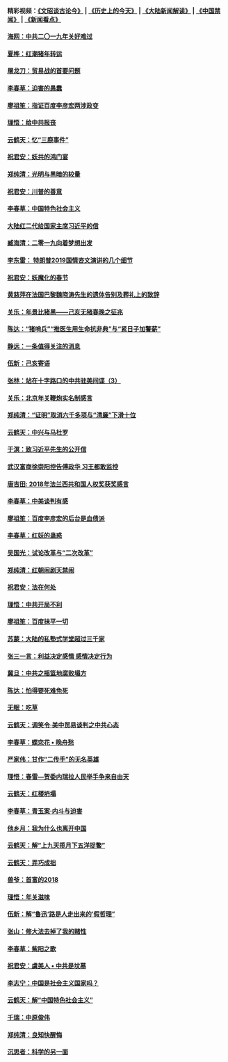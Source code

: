 #### 精彩视频：[《文昭谈古论今》](http://45.76.195.252/wenzhao) | [《历史上的今天》](http://45.76.195.252/today-in-history) | [《大陆新闻解读》](http://45.76.195.252/ntdtv-comedy) | [《中国禁闻》](http://45.76.195.252/ntdtv-news) | [《新闻看点》](http://45.76.195.252/news-insight) 

 #### [海网：中共二〇一九年关好难过](../pages/nsc993/n11041415.md?t=02131418) 

#### [夏桦：红潮猪年转运](../pages/nsc993/n11041337.md?t=02131418) 

#### [屠龙刀：贸易战的首要问题](../pages/nsc993/n11040283.md?t=02131418) 

#### [李春草：迫害的愚蠢](../pages/nsc993/n11036601.md?t=02131418) 

#### [廖祖笙：指证百度李彦宏两涉政变](../pages/nsc993/n11036579.md?t=02131418) 

#### [理悟：给中共报丧](../pages/nsc993/n11036501.md?t=02131418) 

#### [云鹤天：忆“三鹿事件”](../pages/nsc993/n11036466.md?t=02131418) 

#### [祝君安：妖共的鸿门宴](../pages/nsc993/n11035387.md?t=02131418) 

#### [郑纯清：光明与黑暗的较量](../pages/nsc993/n11035337.md?t=02131418) 

#### [祝君安：川普的善意](../pages/nsc993/n11032077.md?t=02131418) 

#### [李春草：中国特色社会主义](../pages/nsc993/n11032132.md?t=02131418) 

#### [大陆红二代给国家主席习近平的信](../pages/nsc993/n11031995.md?t=02131418) 

#### [臧海清：二零一九向着梦想出发](../pages/nsc993/n11031959.md?t=02131418) 

#### [李东雷： 特朗普2019国情咨文演讲的几个细节](../pages/nsc993/n11031943.md?t=02131418) 

#### [祝君安：妖魔化的春节](../pages/nsc993/n11031747.md?t=02131418) 

#### [黄慈萍在法国巴黎魏晓涛先生的遗体告别及葬礼上的致辞](../pages/nsc993/n11031419.md?t=02131418) 

#### [关乐：年景比猪黑——己亥无猪春晚之征兆](../pages/nsc993/n11031494.md?t=02131418) 

#### [陈达：“猪哨兵”“推医生用生命抗非典”与“紧日子加警薪”](../pages/nsc993/n11027746.md?t=02131418) 

#### [静远：一条值得关注的消息](../pages/nsc993/n11024470.md?t=02131418) 

#### [伍新：己亥寄语](../pages/nsc993/n11024543.md?t=02131418) 

#### [张林：站在十字路口的中共驻美间谍（3）](../pages/nsc993/n11023043.md?t=02131418) 

#### [关乐：北京年关鞭炮实名制感言](../pages/nsc993/n11022630.md?t=02131418) 

#### [郑纯清：“证明”取消六千多项与“清廉”下滑十位](../pages/nsc993/n11022638.md?t=02131418) 

#### [云鹤天：中兴与马杜罗](../pages/nsc993/n11022620.md?t=02131418) 

#### [于溟：致习近平先生的公开信](../pages/nsc993/n11022593.md?t=02131418) 

#### [武汉富商徐崇阳控告傅政华 习王都敢监控](../pages/nsc993/n11022212.md?t=02131418) 

#### [唐吉田: 2018年法兰西共和国人权奖获奖感言](../pages/nsc993/n11021537.md?t=02131418) 

#### [李春草：中美谈判有感](../pages/nsc993/n11019776.md?t=02131418) 

#### [廖祖笙：百度李彦宏的后台是血债派](../pages/nsc993/n11019767.md?t=02131418) 

#### [李春草：红妖的蛊惑](../pages/nsc993/n11017095.md?t=02131418) 

#### [吴国光：试论改革与“二次改革”](../pages/nsc993/n11017055.md?t=02131418) 

#### [郑纯清：红朝闹剧天禁闹](../pages/nsc993/n11017030.md?t=02131418) 

#### [祝君安：法在何处](../pages/nsc993/n11017021.md?t=02131418) 

#### [理悟：中共开局不利](../pages/nsc993/n11016938.md?t=02131418) 

#### [廖祖笙：百度抹平一切](../pages/nsc993/n11014925.md?t=02131418) 

#### [苏蒙：大陆的私塾式学堂超过三千家](../pages/nsc993/n11014334.md?t=02131418) 

#### [张三一言：利益决定感情 感情决定行为](../pages/nsc993/n11012463.md?t=02131418) 

#### [冀旦：中共之摇篮地腐败塌方](../pages/nsc993/n11009533.md?t=02131418) 

#### [陈达：怕得要死难免死](../pages/nsc993/n11009520.md?t=02131418) 

#### [无眠：吃草](../pages/nsc993/n11007940.md?t=02131418) 

#### [云鹤天：调笑令‧美中贸易谈判之中共心态](../pages/nsc993/n11007670.md?t=02131418) 

#### [李春草：蝶恋花  •  晚舟愁](../pages/nsc993/n11006605.md?t=02131418) 

#### [严家伟：甘作“二传手”的无名英雄](../pages/nsc993/n11005340.md?t=02131418) 

#### [理悟：春雷—贺委内瑞拉人民举手争来自由天](../pages/nsc993/n11005334.md?t=02131418) 

#### [云鹤天：红楼坍塌](../pages/nsc993/n11005318.md?t=02131418) 

#### [李春草：青玉案·内斗与迫害](../pages/nsc993/n11005306.md?t=02131418) 

#### [他乡月：我为什么也离开中国](../pages/nsc993/n11003553.md?t=02131418) 

#### [云鹤天：解“上九天揽月下五洋捉鳖”](../pages/nsc993/n11000750.md?t=02131418) 

#### [云鹤天：弄巧成拙](../pages/nsc993/n11000722.md?t=02131418) 

#### [兽爷：首富的2018](../pages/nsc993/n11000693.md?t=02131418) 

#### [理悟：年关滋味](../pages/nsc993/n10998847.md?t=02131418) 

#### [伍新：解“鲁迅‘路是人走出来的’假哲理”](../pages/nsc993/n10998777.md?t=02131418) 

#### [张山：修大法去掉了我的赌性](../pages/nsc993/n10997702.md?t=02131418) 

#### [李春草：紫阳之歌](../pages/nsc993/n10997679.md?t=02131418) 

#### [祝君安：虞美人 • 中共是坟墓](../pages/nsc993/n10996090.md?t=02131418) 

#### [李志宁：中国是社会主义国家吗？](../pages/nsc993/n10996097.md?t=02131418) 

#### [云鹤天：解“中国特色社会主义”](../pages/nsc993/n10996043.md?t=02131418) 

#### [千瑞：中原俊伟](../pages/nsc993/n10995401.md?t=02131418) 

#### [郑纯清：良知快醒悔](../pages/nsc993/n10995385.md?t=02131418) 

#### [沉思者：科学的另一面](../pages/nsc993/n10996074.md?t=02131418) 

